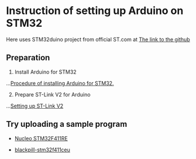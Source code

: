 # Instruction of setting up Arduino on STM32

Here uses STM32duino project from official ST.com at [The link to the github](https://github.com/stm32duino/Arduino_Core_STM32)

## Preparation

1. Install Arduino for STM32

...[Procedure of installing Arduino for STM32.](arduino-stm32-common.md)

2. Prepare ST-Link V2 for Arduino

...[Setting up ST-Link V2](stlinkv2-clone/setup-stlink-v2-clone.md)


## Try uploading a sample program

* [Nucleo STM32F411RE](nucleo-stm32f411re/build-upload.md)

* [blackpill-stm32f411ceu](blackpill-stm32f411ceu/build-upload.md)

